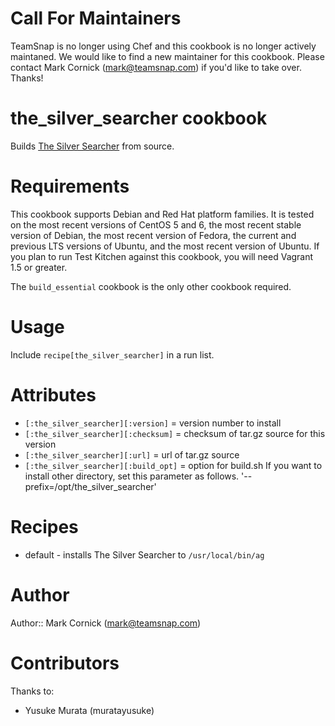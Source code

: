 # Call For Maintainers

TeamSnap is no longer using Chef and this cookbook is no longer actively
maintaned. We would like to find a new maintainer for this cookbook. Please
contact Mark Cornick (<mark@teamsnap.com>) if you'd like to take over.
Thanks!

# the_silver_searcher cookbook

Builds [The Silver Searcher](https://github.com/ggreer/the_silver_searcher)
from source.

# Requirements

This cookbook supports Debian and Red Hat platform families. It is
tested on the most recent versions of CentOS 5 and 6, the most recent
stable version of Debian, the most recent version of Fedora, the current
and previous LTS versions of Ubuntu, and the most recent version of
Ubuntu. If you plan to run Test Kitchen against this cookbook, you will
need Vagrant 1.5 or greater.

The `build_essential` cookbook is the only other cookbook required.

# Usage

Include `recipe[the_silver_searcher]` in a run list.

# Attributes

* `[:the_silver_searcher][:version]` = version number to install
* `[:the_silver_searcher][:checksum]` = checksum of tar.gz source for this version
* `[:the_silver_searcher][:url]` = url of tar.gz source
* `[:the_silver_searcher][:build_opt]` = option for build.sh
                                         If you want to install other directory,
                                         set this parameter as follows.
                                         '--prefix=/opt/the_silver_searcher'

# Recipes

* default - installs The Silver Searcher to `/usr/local/bin/ag`

# Author

Author:: Mark Cornick (<mark@teamsnap.com>)

# Contributors

Thanks to:

* Yusuke Murata (muratayusuke)
